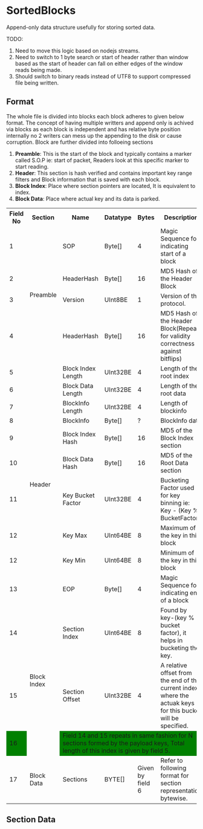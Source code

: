 # SortedBlocks
Append-only data structure usefully for storing sorted data.


TODO:
1. Need to move this logic based on nodejs streams.
2. Need to switch to 1 byte search or start of header rather than window based as the start of header can fall on either edges of the window reads being made.
3. Should switch to binary reads instead of UTF8 to support compressed file being written.

## Format
The whole file is divided into blocks each block adheres to given below format. The concept of having multiple writters and append only is achived via blocks as each block is independent and has relative byte position internally no 2 writers can mess up the appending to the disk or cause corruption. Block are further divided into folloeing sections

1. **Preamble**: This is the start of the block and typically contains a marker called S.O.P ie: start of packet, Readers look at this specific marker to start reading.
2. **Header**: This section is hash verified and contains important key range filters and Block information that is saved with each block.
3. **Block Index**: Place where section pointers are located, It is equivalent to index.
4. **Block Data**: Place where actual key and its data is parked.

<table>
  <tr>
    <th>Field No</th>
    <th>Section</th>
    <th>Name</th>
    <th>Datatype</th>
    <th>Bytes</th>
    <th>Description</th>
  </tr>
  <tr>
    <td>1</td>
    <td rowspan="4">Preamble</td>
    <td>SOP</td>
    <td>Byte[]</td>
    <td>4</td>
    <td>Magic Sequence for indicating  start of a block</td>
  </tr>
   <tr>
    <td>2</td>
    <td>HeaderHash</td>
    <td>Byte[]</td>
    <td>16</td>
    <td>MD5 Hash of the Header Block</td>
  </tr>
   <tr>
    <td>3</td>
    <td>Version</td>
    <td>UInt8BE</td>
    <td>1</td>
    <td>Version of the protocol.</td>
  </tr>
  <tr>
    <td>4</td>
    <td>HeaderHash</td>
    <td>Byte[]</td>
    <td>16</td>
    <td>MD5 Hash of the Header Block(Repeat for validity correctness against bitflips)</td>
  </tr>
  <tr>
    <td>5</td>
    <td rowspan="10">Header</td>
    <td>Block Index Length</td>
    <td>UInt32BE</td>
    <td>4</td>
    <td>Length of the root index</td>
  </tr>
  <tr>
    <td>6</td>
    <td>Block Data Length</td>
    <td>UInt32BE</td>
    <td>4</td>
    <td>Length of the root data</td>
  </tr>
  <tr>
    <td>7</td>
    <td>BlockInfo Length</td>
    <td>UInt32BE</td>
    <td>4</td>
    <td>Length of blockinfo</td>
  </tr>
  <tr>
    <td>8</td>
    <td>BlockInfo</td>
    <td>Byte[]</td>
    <td>?</td>
    <td>BlockInfo data</td>
  </tr>
  <tr>
    <td>9</td>
    <td>Block Index Hash</td>
    <td>Byte[]</td>
    <td>16</td>
    <td>MD5 of the Block Index section</td>
  </tr>
  <tr>
    <td>10</td>
    <td>Block Data Hash</td>
    <td>Byte[]</td>
    <td>16</td>
    <td>MD5 of the Root Data section</td>
  </tr>
  <tr>
    <td>11</td>
    <td>Key Bucket Factor</td>
    <td>UInt32BE</td>
    <td>4</td>
    <td>Bucketing Factor used for key binning ie: Key - (Key % BucketFactor) </td>
  </tr>
  <tr>
    <td>12</td>
    <td>Key Max</td>
    <td>UInt64BE</td>
    <td>8</td>
    <td>Maximum of the key in this block</td>
  </tr>
   <tr>
    <td>12</td>
    <td>Key Min</td>
    <td>UInt64BE</td>
    <td>8</td>
    <td>Minimum of the key in this block</td>
  </tr>
   <tr>
    <td>13</td>
    <td>EOP</td>
    <td>Byte[]</td>
    <td>4</td>
    <td>Magic Sequence for indicating end of a block</td>
  </tr>
   <tr>
    <td>14</td>
    <td rowspan="3">Block Index</td>
    <td>Section Index</td>
    <td>UInt64BE</td>
    <td>8</td>
    <td>Found by key-(key % bucket factor), it helps in bucketing the key.</td>
  </tr>
   <tr>
    <td>15</td>
    <td>Section Offset</td>
    <td>UInt32BE</td>
    <td>4</td>
    <td>A relative offset from the end of the current index, where the actuak keys for this bucket will be specified.</td>
  </tr>
  <tr bgcolor="green"  >
   <td>16</td>
   <td colspan="4">Field 14 and 15 repeats in same fashion for N sections formed by the payload keys, Total length of this index is given by field 5.</td>
  </tr>
   <tr>
    <td>17</td>
    <td rowspan="1">Block Data</td>
    <td>Sections</td>
    <td>BYTE[]</td>
    <td>Given by field 6</td>
    <td>Refer to following format for section representation bytewise.</td>
  </tr>
</table>

## Section Data

